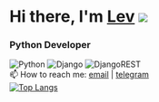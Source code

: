 # Hi there, I'm [Lev](https://vk.com/ckemnebivait) ![](https://github.com/blackcater/blackcater/raw/main/images/Hi.gif) 
### Python Developer
![Python](https://img.shields.io/badge/python-3670A0?style=for-the-badge&logo=python&logoColor=ffdd54)
![Django](https://img.shields.io/badge/django-%23092E20.svg?style=for-the-badge&logo=django&logoColor=white)
![DjangoREST](https://img.shields.io/badge/DJANGO-REST-ff1709?style=for-the-badge&logo=django&logoColor=white&color=ff1709&labelColor=gray)  
📫 How to reach me: [email](mailto:solodkolev@gmail.com) | [telegram](https://t.me/The_Lost_Fader)  
[![Top Langs](https://github-readme-stats.vercel.app/api/top-langs/?username=ReveredFader&layout=compact)](https://github.com/anuraghazra/github-readme-stats)
